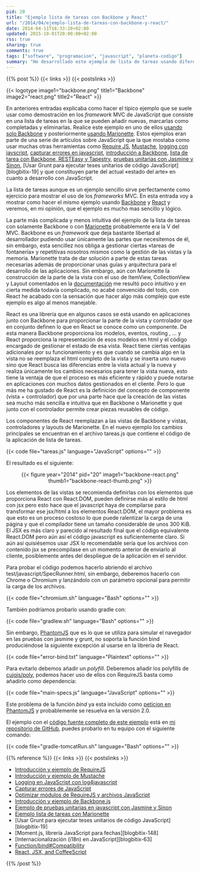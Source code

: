 ```yaml
---
pid: 20
title: "Ejemplo lista de tareas con Backbone y React"
url: "/2014/04/ejemplo-lista-de-tareas-con-backbone-y-react/"
date: 2014-04-11T16:33:28+02:00
updated: 2015-10-01T20:00:00+02:00
rss: true
sharing: true
comments: true
tags: ["software", "programacion", "javascript", "planeta-codigo"]
summary: "He desarrollado este ejemplo de lista de tareas usando diferentes herramientas javascript primeramente con solo Backbone y después con Marionette. En este caso realizaré el mismo ejemplo para ver las diferencias usando la combinación Backbone para los modelos y React para las vistas junto con otras herramientas como ReactJS, Mustache, Jasmine, Grunt e i18n. Un ejemplo bastante completo de lo que ofrece javascript en estos momentos con la composición de herramientas que más me ha gustado."
---
```


{{% post %}}
{{< links >}}
{{< postslinks >}}

{{< logotype image1="backbone.png" title1="Backbone" image2="react.png" title2="React" >}}

En anteriores entradas explicaba como hacer el típico ejemplo que se suele usar como demostración en los _framework_ MVC de JavaScript que consiste en una lista de tareas en la que se pueden añadir nuevas, marcarlas como completadas y eliminarlas. Realice este ejemplo en uno de ellos [usando solo Backbone](https://elblogdepicodev.blogspot.com.es/2013/04/ejemplo-lista-de-tareas-con-backbone.html) y posteriormente [usando Marionette](https://elblogdepicodev.blogspot.com.es/2013/08/ejemplo-lista-de-tareas-con-marionette.html). Estos ejemplos eran parte de una serie de artículos sobre JavaScript que la que mostaba como usar muchas otras herramientas como [Require JS](https://elblogdepicodev.blogspot.com.es/2013/03/introduccion-y-ejemplo-de-requirejs.html), [Mustache](https://elblogdepicodev.blogspot.com.es/2013/03/introduccion-y-ejemplo-de-mustache.html), [logging con javscript](https://elblogdepicodev.blogspot.com.es/2013/03/logging-en-javascript-con-log4javascript.html), [capturar errores en javascript](https://elblogdepicodev.blogspot.com.es/2013/04/capturar-errores-de-javascript.html), [introducción a Backbone](http://elblogdepicodev.blogspot.com/2013/04/introduccion-y-ejemplo-de-backbonejs.html), [lista de tarea con Backbone, RESTEasy y Tapestry](https://elblogdepicodev.blogspot.com.es/2013/04/ejemplo-lista-de-tareas-con-backbone.html), [pruebas unitarias con Jasmine y Sinon](https://elblogdepicodev.blogspot.com.es/2013/05/ejemplo-de-pruebas-unitarias-en.html), [Usar Grunt para ejecutar teses unitarios de código JavaScript][blogbitix-19] y que constituyen parte del actual «estado del arte» en cuanto a desarrollo con JavaScript.

La lista de tareas aunque es un ejemplo sencillo sirve perfectamente como ejercicio para mostrar el uso de los _frameworks_ MVC. En esta entrada voy a mostrar como hacer el mismo ejemplo usando [Backbone](http://backbonejs.org/) y [React](https://reactjs.org/) y veremos, en mi opinión, que el ejemplo es mucho mas sencillo y lógico.

La parte más complicada y menos intuitiva del ejemplo de la lista de tareas con solamente Backbone o con [Marionette](https://marionettejs.com/) probablemente era la V del MVC. Backbone es un _framework_ que deja bastante libertad al desarrollador pudiendo usar únicamente las partes que necesitemos de él, sin embargo, esta sencillez nos obliga a gestionar ciertas «tareas de fontanería» y repetitivas nosotros mismos como la gestión de las vistas y la memoria. Marionette trata de dar solución a parte de estas tareas necesarias además de proporcionar unas guías y arquitectura para el desarrollo de las aplicaciones. Sin embargo, aún con Marionette la construcción de la parte de la vista con el uso de ItemView, CollectionView y Layout comentados en la [documentación](https://github.com/marionettejs/backbone.marionette) me resultó poco intuitivo y en cierta medida todavía complicado, no acabé convencido del todo, con React he acabado con la sensación que hacer algo más complejo que este ejemplo es algo al menos manejable.

React es una librería que en algunos casos se está usando en aplicaciones junto con Backbone para proporcionar la parte de la vista y controlador que en conjunto definen lo que en React se conoce como un componente. De esta manera Backbone proporciona los modelos, eventos, routing , ... y React proporciona la representación de esos modelos en html y el código encargado de gestionar el estado de esa vista. React tiene ciertas ventajas adicionales por su funcionamiento y es que cuando se cambia algo en la vista no se reemplaza el html completo de la vista y se inserta uno nuevo sino que React busca las diferencias entre la vista actual y la nueva y realiza únicamente los cambios necesarios para tener la vista nueva, esto tiene la ventaja de que el proceso es más eficiente y rápido y puede notarse en aplicaciones con muchos datos gestionados en el cliente. Pero lo que más me ha gustado de React es la definición del concepto de componente (vista + controlador) que por una parte hace que la creación de las vistas sea mucho más sencilla e intuitiva que en Backbone o Marionette y que junto con el controlador permite crear piezas reusables de código.

Los componentes de React reemplazan a las vistas de Backbone y vistas, controladores y layouts de Marionette. En el nuevo ejemplo los cambios principales se encuentran en el archivo tareas.js que contiene el código de la aplicación de lista de tareas.

{{< code file="tareas.js" language="JavaScript" options="" >}}

El resultado es el siguiente:

<div class="media" style="text-align: center;">
	{{< figure year="2014" pid="20"
    	image1="backbone-react.png" thumb1="backbone-react-thumb.png" >}}
</div>

Los elementos de las vistas se recomienda definirlas con los elementos que proporciona React con React.DOM, pueden definirse más al estilo de html con jsx pero esto hace que el javascript haya de compilarse para transformar ese jsx/html a los elementos React.DOM, el mayor problema es que esto es un proceso costoso lo que puede ralentizar la carga de una página y que el compilador tiene un tamaño considerable de unos 300 KiB. El JSX es más claro y parecido al resultado final que el código equivalente React.DOM pero aún así el código javascript es suficientemente claro. Si aún así quisiésemos usar JSX lo recomendable sería que los archivos con contenido jsx se precompilase en un momento anterior de enviarlo al cliente, posiblemente antes del despliegue de la aplicación en el servidor.

Para probar el código podemos hacerlo abriendo el archivo test/javascript/SpecRunner.html, sin embargo, deberemos hacerlo con Chrome o Chromium y lanzándolo con un parámetro opcional para permitir la carga de los archivos.

{{< code file="chromium.sh" language="Bash" options="" >}}

También podríamos probarlo usando gradle con:

{{< code file="gradlew.sh" language="Bash" options="" >}}

Sin embargo, [PhantomJS](http://phantomjs.org/) que es lo que se utiliza para simular el navegador en las pruebas con jasmine y grunt, no soporta la función bind produciéndose la siguiente excepción al usarse en la librería de React.

{{< code file="error-bind.txt" language="Plaintext" options="" >}}

Para evitarlo debemos añadir un _polyfill_. Deberemos añadir los polyfills de [cujojs/poly](https://github.com/cujojs/poly), podemos hacer uso de ellos con RequireJS basta como añadirlo como dependencia:

{{< code file="main-specs.js" language="JavaScript" options="" >}}

Este problema de la función _bind_ ya esta incluido como [peticion en PhantomJS](https://code.google.com/p/phantomjs/issues/detail?id=522) y probablemente se resuelva en la versión 2.0.

El ejemplo con el [código fuente completo de este ejemplo](https://github.com/picodotdev/blog-ejemplos/tree/master/BackboneReact) está en [mi repositorio de GitHub](https://github.com/picodotdev), puedes probarlo en tu equipo con el siguiente comando:

{{< code file="gradle-tomcatRun.sh" language="Bash" options="" >}}

{{% reference %}}
{{< links >}}
{{< postslinks >}}
* [Introducción y ejemplo de RequireJS](https://elblogdepicodev.blogspot.com.es/2013/03/introduccion-y-ejemplo-de-requirejs.html)
* [Introducción y ejemplo de Mustache](https://elblogdepicodev.blogspot.com.es/2013/03/introduccion-y-ejemplo-de-mustache.html)
* [Logging en JavaScript con log4javascript](https://elblogdepicodev.blogspot.com.es/2013/03/logging-en-javascript-con-log4javascript.html)
* [Capturar errores de JavaScript](https://elblogdepicodev.blogspot.com.es/2013/04/capturar-errores-de-javascript.html)
* [Optimizar módulos de RequireJS y archivos JavaScript](https://elblogdepicodev.blogspot.com.es/2013/04/optimizar-modulos-de-requirejs.html)
* [Introducción y ejemplo de Backbone.js](http://elblogdepicodev.blogspot.com/2013/04/introduccion-y-ejemplo-de-backbonejs.html)
* [Ejemplo de pruebas unitarias en javascript con Jasmine y Sinon](https://elblogdepicodev.blogspot.com.es/2013/05/ejemplo-de-pruebas-unitarias-en.html)
* [Ejemplo lista de tareas con Marionette](https://elblogdepicodev.blogspot.com.es/2013/08/ejemplo-lista-de-tareas-con-marionette.html)
* [Usar Grunt para ejecutar teses unitarios de código JavaScript][blogbitix-19]
* [Moment.js, librería JavaScript para fechas][blogbitix-148]
* [Internacionalización (i18n) en JavaScript][blogbitix-63]
* [Function/bind#Compatibility](https://developer.mozilla.org/en-US/docs/Web/JavaScript/Reference/Global_Objects/Function/bind#Compatibility)
* [React, JSX, and CoffeeScript](http://neugierig.org/software/blog/2014/02/react-jsx-coffeescript.html)

{{% /post %}}
